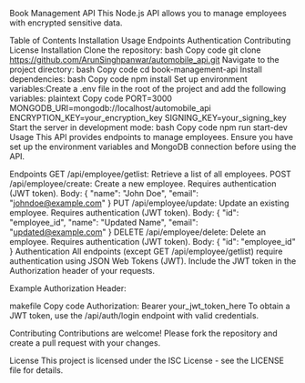 Book Management API
This Node.js API allows you to manage employees with encrypted sensitive data.

Table of Contents
Installation
Usage
Endpoints
Authentication
Contributing
License
Installation
Clone the repository:
bash
Copy code
git clone https://github.com/ArunSinghpanwar/automobile_api.git
Navigate to the project directory:
bash
Copy code
cd book-management-api
Install dependencies:
bash
Copy code
npm install
Set up environment variables:Create a .env file in the root of the project and add the following variables:
plaintext
Copy code
PORT=3000
MONGODB_URI=mongodb://localhost/automobile_api
ENCRYPTION_KEY=your_encryption_key
SIGNING_KEY=your_signing_key
Start the server in development mode:
bash
Copy code
npm run start-dev
Usage
This API provides endpoints to manage employees. Ensure you have set up the environment variables and MongoDB connection before using the API.

Endpoints
GET /api/employee/getlist: Retrieve a list of all employees.
POST /api/employee/create: Create a new employee.
Requires authentication (JWT token).
Body: { "name": "John Doe", "email": "johndoe@example.com" }
PUT /api/employee/update: Update an existing employee.
Requires authentication (JWT token).
Body: { "id": "employee_id", "name": "Updated Name", "email": "updated@example.com" }
DELETE /api/employee/delete: Delete an employee.
Requires authentication (JWT token).
Body: { "id": "employee_id" }
Authentication
All endpoints (except GET /api/employee/getlist) require authentication using JSON Web Tokens (JWT). Include the JWT token in the Authorization header of your requests.

Example Authorization Header:

makefile
Copy code
Authorization: Bearer your_jwt_token_here
To obtain a JWT token, use the /api/auth/login endpoint with valid credentials.

Contributing
Contributions are welcome! Please fork the repository and create a pull request with your changes.

License
This project is licensed under the ISC License - see the LICENSE file for details.